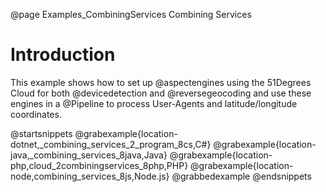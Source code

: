 @page Examples_CombiningServices Combining Services

# Introduction

This example shows how to set up @aspectengines using the 51Degrees Cloud for both @devicedetection 
and @reversegeocoding and use these engines in a @Pipeline to process User-Agents and latitude/longitude 
coordinates.

@startsnippets
@grabexample{location-dotnet,_combining_services_2_program_8cs,C#}
@grabexample{location-java,_combining_services_8java,Java}
@grabexample{location-php,cloud_2combiningservices_8php,PHP}
@grabexample{location-node,combining_services_8js,Node.js}
@grabbedexample
@endsnippets